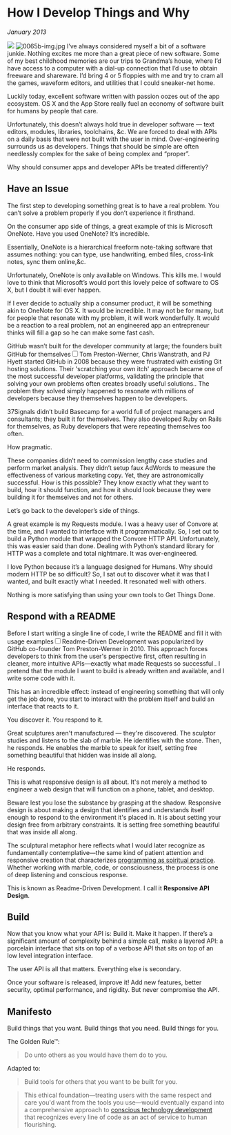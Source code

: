 # How I Develop Things and Why
*January 2013*





 ![](https://images.squarespace-cdn.com/content/v1/665498111876725f7613f1e6/1719666483641-7NHNZCJH48KS4EMH5UO5/5c154-img.jpg)      ![0065b-img.jpg](http://images.squarespace-cdn.com/content/v1/665498111876725f7613f1e6/1719666449238-OL06YQ83TJDBV1J6RB4Y/2188c-0065b-img.jpg)     I’ve always considered myself a bit of a software junkie. Nothing excites me more than a great piece of new software. Some of my best childhood memories are our trips to Grandma’s house, where I’d have access to a computer with a dial\-up connection that I’d use to obtain freeware and shareware. I’d bring 4 or 5 floppies with me and try to cram all the games, waveform editors, and utilities that I could sneaker\-net home.

 Luckily today, excellent software written with passion oozes out of the app ecosystem. OS X and the App Store really fuel an economy of software built for humans by people that care.

 Unfortunately, this doesn’t always hold true in developer software — text editors, modules, libraries, toolchains, \&c. We are forced to deal with APIs on a daily basis that were not built with the user in mind. Over\-engineering surrounds us as developers. Things that should be simple are often needlessly complex for the sake of being complex and “proper”.

 Why should consumer apps and developer APIs be treated differently?

 ## Have an Issue

 The first step to developing something great is to have a real problem. You can’t solve a problem properly if you don’t experience it firsthand.

 On the consumer app side of things, a great example of this is Microsoft OneNote. Have you used OneNote? It’s incredible.

 Essentially, OneNote is a hierarchical freeform note\-taking software that assumes nothing: you can type, use handwriting, embed files, cross\-link notes, sync them online,\&c.

 Unfortunately, OneNote is only available on Windows. This kills me. I would love to think that Microsoft’s would port this lovely peice of software to OS X, but I doubt it will ever happen.

 If I ever decide to actually ship a consumer product, it will be something akin to OneNote for OS X. It would be incredible. It may not be for many, but for people that resonate with my problem, it will work wonderfully. It would be a reaction to a real problem, not an engineered app an entrepreneur thinks will fill a gap so he can make some fast cash.

 GitHub wasn’t built for the developer community at large; the founders built GitHub for themselves<label for="sn-github-origin" class="margin-toggle sidenote-number"></label><input type="checkbox" id="sn-github-origin" class="margin-toggle"/><span class="sidenote">Tom Preston-Werner, Chris Wanstrath, and PJ Hyett started GitHub in 2008 because they were frustrated with existing Git hosting solutions. Their 'scratching your own itch' approach became one of the most successful developer platforms, validating the principle that solving your own problems often creates broadly useful solutions.</span>. The problem they solved simply happened to resonate with millions of developers because they themselves happen to be developers.

 37Signals didn’t build Basecamp for a world full of project managers and consultants; they built it for themselves. They also developed Ruby on Rails for themselves, as Ruby developers that were repeating themselves too often.

 How pragmatic.

 These companies didn’t need to commission lengthy case studies and perform market analysis. They didn’t setup faux AdWords to measure the effectiveness of various marketing copy. Yet, they are astronomically successful. How is this possible? They know exactly what they want to build, how it should function, and how it should look because they were building it for themselves and not for others.

 Let’s go back to the developer’s side of things.

 A great example is my Requests module. I was a heavy user of Convore at the time, and I wanted to interface with it programmatically. So, I set out to build a Python module that wrapped the Convore HTTP API. Unfortunately, this was easier said than done. Dealing with Python’s standard library for HTTP was a complete and total nightmare. It was over\-engineered.

 I love Python because it’s a language designed for Humans. Why should modern HTTP be so difficult? So, I sat out to discover what it was that I wanted, and built exactly what I needed. It resonated well with others.

 Nothing is more satisfying than using your own tools to Get Things Done.

 ## Respond with a README

 Before I start writing a single line of code, I write the README and fill it with usage examples<label for="sn-readme-driven" class="margin-toggle sidenote-number"></label><input type="checkbox" id="sn-readme-driven" class="margin-toggle"/><span class="sidenote">Readme-Driven Development was popularized by GitHub co-founder Tom Preston-Werner in 2010. This approach forces developers to think from the user's perspective first, often resulting in cleaner, more intuitive APIs—exactly what made Requests so successful.</span>. I pretend that the module I want to build is already written and available, and I write some code with it.

 This has an incredible effect: instead of engineering something that will only get the job done, you start to interact with the problem itself and build an interface that reacts to it.

 You discover it. You respond to it.

 Great sculptures aren't manufactured — they're discovered. The sculptor studies and listens to the slab of marble. He identifies with the stone. Then, he responds. He enables the marble to speak for itself, setting free something beautiful that hidden was inside all along.

 He responds.

 This is what responsive design is all about. It's not merely a method to engineer a web design that will function on a phone, tablet, and desktop.

 Beware lest you lose the substance by grasping at the shadow. Responsive design is about making a design that identifies and understands itself enough to respond to the environment it's placed in. It is about setting your design free from arbitrary constraints. It is setting free something beautiful that was inside all along.

The sculptural metaphor here reflects what I would later recognize as fundamentally contemplative—the same kind of patient attention and responsive creation that characterizes [programming as spiritual practice](/essays/2025-08-26-programming_as_spiritual_practice). Whether working with marble, code, or consciousness, the process is one of deep listening and conscious response.

 This is known as Readme\-Driven Development. I call it **Responsive API Design**.

 ## Build

 Now that you know what your API is: Build it. Make it happen. If there’s a significant amount of complexity behind a simple call, make a layered API: a porcelain interface that sits on top of a verbose API that sits on top of an low level integration interface.

 The user API is all that matters. Everything else is secondary.

 Once your software is released, improve it! Add new features, better security, optimal performance, and rigidity. But never compromise the API.

 ## Manifesto

 Build things that you want. Build things that you need. Build things for you.

 The Golden Rule™:


> Do unto others as you would have them do to you.

 Adapted to:


> Build tools for others that you want to be built for you.

> This ethical foundation—treating users with the same respect and care you'd want from the tools you use—would eventually expand into a comprehensive approach to [conscious technology development](/essays/2025-08-26-programming_as_spiritual_practice) that recognizes every line of code as an act of service to human flourishing.
